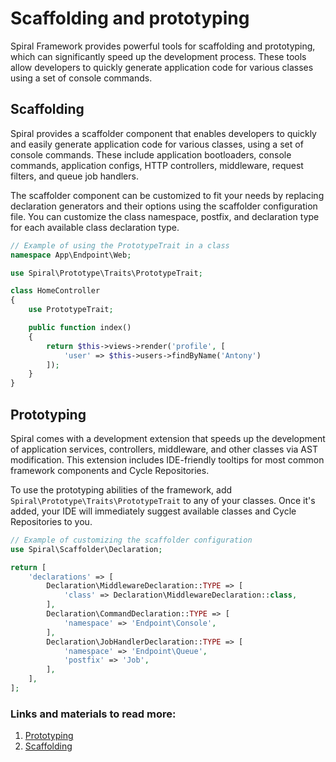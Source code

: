 # Scaffolding and prototyping

Spiral Framework provides powerful tools for scaffolding and prototyping, which can significantly speed up the development process. These tools allow developers to quickly generate application code for various classes using a set of console commands.

## Scaffolding

Spiral provides a scaffolder component that enables developers to quickly and easily generate application code for various classes, using a set of console commands. These include application bootloaders, console commands, application configs, HTTP controllers, middleware, request filters, and queue job handlers.

The scaffolder component can be customized to fit your needs by replacing declaration generators and their options using the scaffolder configuration file. You can customize the class namespace, postfix, and declaration type for each available class declaration type.

```php
// Example of using the PrototypeTrait in a class
namespace App\Endpoint\Web;

use Spiral\Prototype\Traits\PrototypeTrait;

class HomeController
{
    use PrototypeTrait;

    public function index()
    {
        return $this->views->render('profile', [
            'user' => $this->users->findByName('Antony')
        ]);
    }
}
```

## Prototyping

Spiral comes with a development extension that speeds up the development of application services, controllers, middleware, and other classes via AST modification. This extension includes IDE-friendly tooltips for most common framework components and Cycle Repositories.

To use the prototyping abilities of the framework, add `Spiral\Prototype\Traits\PrototypeTrait` to any of your classes. Once it's added, your IDE will immediately suggest available classes and Cycle Repositories to you.

```php
// Example of customizing the scaffolder configuration
use Spiral\Scaffolder\Declaration;

return [
    'declarations' => [
        Declaration\MiddlewareDeclaration::TYPE => [
            'class' => Declaration\MiddlewareDeclaration::class,
        ],
        Declaration\CommandDeclaration::TYPE => [
            'namespace' => 'Endpoint\Console',
        ],
        Declaration\JobHandlerDeclaration::TYPE => [
            'namespace' => 'Endpoint\Queue',
            'postfix' => 'Job',
        ],
    ],
];
```

### Links and materials to read more:
1. [Prototyping](https://spiral.dev/docs/basics-prototype/current/en)
2. [Scaffolding](https://spiral.dev/docs/basics-scaffolding/current/en)

